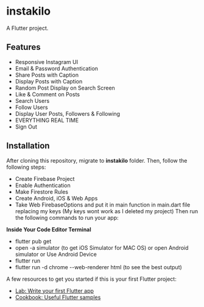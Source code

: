 # instakilo

A Flutter project.

## Features
 - Responsive Instagram UI
 - Email & Password Authentication
 - Share Posts with Caption
 - Display Posts with Caption
 - Random Post Display on Search Screen
 - Like & Comment on Posts
 - Search Users
 - Follow Users
 - Display User Posts, Followers & Following
 - EVERYTHING REAL TIME
 - Sign Out

## Installation
After cloning this repository, migrate to **instakilo** folder. Then, follow the following steps:

- Create Firebase Project
- Enable Authentication
- Make Firestore Rules
- Create Android, iOS & Web Apps
- Take Web FirebaseOptions and put it in main function in main.dart file replacing my keys (My keys wont work as I deleted my project) Then run the following commands to run your app:

**Inside Your Code Editor Terminal**
  - flutter pub get
  - open -a simulator (to get iOS Simulator for MAC OS) or open Android simulator or Use Android Device
  - flutter run
  - flutter run -d chrome --web-renderer html (to see the best output)

A few resources to get you started if this is your first Flutter project:

- [Lab: Write your first Flutter app](https://flutter.dev/docs/get-started/codelab)
- [Cookbook: Useful Flutter samples](https://flutter.dev/docs/cookbook)

